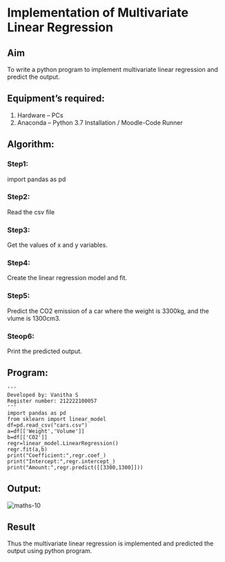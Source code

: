 # Implementation of Multivariate Linear Regression
## Aim
To write a python program to implement multivariate linear regression and predict the output.
## Equipment’s required:
1.	Hardware – PCs
2.	Anaconda – Python 3.7 Installation / Moodle-Code Runner
## Algorithm:
### Step1:
import pandas as pd

### Step2:
Read the csv file

### Step3:
Get the values of x and y variables.

### Step4:
Create the linear regression model and fit.

### Step5:
Predict the CO2 emission of a car where the weight is 3300kg, and the vlume is 1300cm3.

### Steop6:
Print the predicted output.

## Program:
```
'''
Developed by: Vanitha S
Register number: 212222100057
'''
import pandas as pd
from sklearn import linear_model
df=pd.read_csv("cars.csv")
a=df[['Weight','Volume']]
b=df[['CO2']]
regr=linear_model.LinearRegression()
regr.fit(a,b)
print("Coefficient:",regr.coef_)
print("Intercept:",regr.intercept_)
print("Amount:",regr.predict([[3300,1300]]))

```
## Output:
![maths-10](https://github.com/sandy29l/Multivariate-Linear-Regression/assets/123359969/4999bb2b-13fc-4bd7-aefc-801e7b3f5694)


## Result
Thus the multivariate linear regression is implemented and predicted the output using python program.
